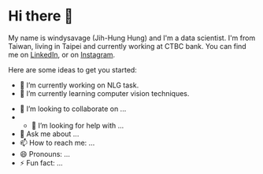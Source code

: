 # Hi there 👋

My name is windysavage (Jih-Hung Hung) and I'm a data scientist. I'm from Taiwan, living in Taipei and currently working at CTBC bank. You can find me on [LinkedIn][3], or on [Instagram][1].

Here are some ideas to get you started:

- 🔭 I’m currently working on NLG task.
- 🌱 I’m currently learning computer vision techniques.





<!-- links to social media icons -->

<!-- icons with padding -->

[1.1]: http://i.imgur.com/tXSoThF.png (twitter icon with padding)
[2.1]: http://i.imgur.com/0o48UoR.png (github icon with padding)

<!-- icons without padding -->

[1.2]: http://i.imgur.com/wWzX9uB.png (twitter icon without padding)
[2.2]: http://i.imgur.com/9I6NRUm.png (github icon without padding)
[3.2]: https://raw.githubusercontent.com/MartinHeinz/MartinHeinz/master/linkedin-3-16.png (LinkedIn icon without padding)


<!-- links to your social media accounts -->

[1]: https://www.instagram.com/rih_hong_food/
[2]: https://github.com/windysavage
[3]: https://www.linkedin.com/in/jih-hung-huang-bb78b0b9/


<!-- Resources -->
<!-- Icons: https://simpleicons.org/ -->
<!-- GitHub Stats: https://github.com/anuraghazra/github-readme-stats -->
<!-- Emojis: https://emojipedia.org/emoji/ -->
<!-- HTML Emojis: https://www.fileformat.info/index.htm -->
<!-- Shields: https://shields.io/ -->
<!-- Awesome GitHub Profile README: https://github.com/abhisheknaiidu/awesome-github-profile-readme -->

<!-- just for memo -->
- 👯 I’m looking to collaborate on ...
- - 🤔 I’m looking for help with ...
- 💬 Ask me about ...
- 📫 How to reach me: ...
- 😄 Pronouns: ...
- ⚡ Fun fact: ...